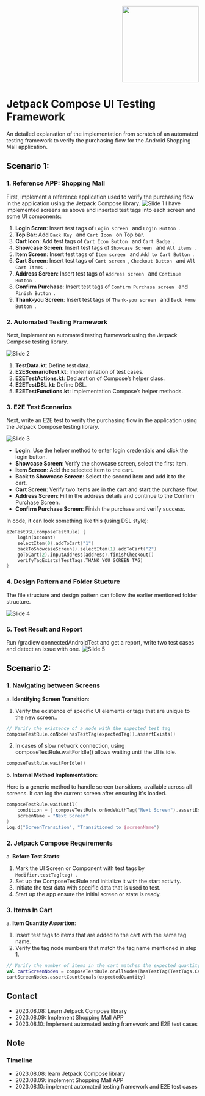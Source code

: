 <p align="right">
  <img src="https://developer.android.com/images/jetpack/compose-logo.svg" width="200" />
</p>

# Jetpack Compose UI Testing Framework

An detailed explanation of the implementation from scratch of an automated testing framework to verify the purchasing flow for the Android Shopping Mall application.

## Scenario 1:

### 1. Reference APP: Shopping Mall
First, implement a reference application used to verify the purchasing flow in the application using the Jetpack Compose library.
![Slide 1](Screenshot/Automation/Slide1.JPG)
I have implemented screens as above and inserted test tags into each screen and some UI components:

1. **Login Scren**: Insert test tags of   `Login screen ` and  `Login Button `.
2. **Top Bar**: Add  `Back Key ` and  `Cart Icon ` on Top bar.
3. **Cart Icon**: Add test tags of   `Cart Icon Button ` and  `Cart Badge `.
4. **Showcase Screen**: Insert test tags of   `Showcase Screen ` and  `All items `. 
5. **Item Screen**: Insert test tags of   `Item screen ` and  `Add to Cart Button `.
6. **Cart Screen**: Insert test tags of   `Cart screen `,  `Checkout Button ` and  `All Cart Items `.
7. **Address Screen**: Insert test tags of  `Address screen ` and  `Continue Button `.
8. **Confirm Purchase**: Insert test tags of  `Confirm Purchase screen ` and  `Finish Button `.
9. **Thank-you Screen**: Insert test tags of  `Thank-you screen ` and  `Back Home Button `.

### 2. Automated Testing Framework
Next, implement an automated testing framework using the Jetpack Compose testing library.

![Slide 2](Screenshot/Automation/Slide2.JPG)

1. **TestData.kt**: Define test data.
2. **E2EScenarioTest.kt**: Implementation of test cases.
3. **E2ETestActions.kt**: Declaration of Compose’s helper class.
4. **E2ETestDSL.kt**: Define DSL.
5. **E2ETestFunctions.kt**: Implementation Compose’s helper methods.

### 3.  E2E Test Scenarios
Next, write an E2E test to verify the purchasing flow in the application using the Jetpack Compose testing library.

![Slide 3](Screenshot/Automation/Slide3.JPG)

- **Login**: Use the helper method to enter login credentials and click the login button.
- **Showcase Screen**: Verify the showcase screen, select the first item.
- **Item Screen**: Add the selected item to the cart.
- **Back to Showcase Screen**: Select the second item and add it to the cart.
- **Cart Screen**: Verify two items are in the cart and start the purchase flow.
- **Address Screen**: Fill in the address details and continue to the Confirm Purchase Screen.
- **Confirm Purchase Screen**: Finish the purchase and verify success.

In code, it can look something like this (using DSL style):

```kotlin
e2eTestDSL(composeTestRule) {
    login(account)
    selectItem(0).addToCart("1")
    backToShowcaseScreen().selectItem(1).addToCart("2")
    goToCart(2).inputAddress(address).finishCheckout()
    verifyTagExists(TestTags.THANK_YOU_SCREEN_TAG)
}
```
### 4.  Design Pattern and Folder Stucture
The file structure and design pattern can follow the earlier mentioned folder structure.

![Slide 4](Screenshot/Automation/Slide4.JPG)

### 5.  Test Result and Report
Run /gradlew connectedAndroidTest and get a report, write two test cases and detect an issue with one.
![Slide 5](Screenshot/Automation/Slide5.JPG)

## Scenario 2: 

### 1. Navigating between Screens
  a. **Identifying Screen Transition**:

1. Verify the existence of specific UI elements or tags that are unique to the new screen..
```kotlin
// Verify the existence of a node with the expected test tag
composeTestRule.onNode(hasTestTag(expectedTag)).assertExists()
```
2. In cases of slow network connection, using composeTestRule.waitForIdle() allows waiting until the UI is idle.
```kotlin
composeTestRule.waitForIdle()
```
 
  b. **Internal Method Implementation**:

Here is a generic method to handle screen transitions, available across all screens. It can log the current screen after ensuring it's loaded.
```kotlin
composeTestRule.waitUntil(
    condition = { composeTestRule.onNodeWithTag("Next Screen").assertExists() },
    screenName = "Next Screen"
)
Log.d("ScreenTransition", "Transitioned to $screenName")
```

### 2. Jetpack Compose Requirements
  a. **Before Test Starts**:
1. Mark the UI Screen or Component with test tags by `Modifier.testTag(tag) `.
2. Set up the ComposeTestRule and initialize it with the start activity.
3. Initiate the test data with specific data that is used to test.
4. Start up the app ensure the initial screen or state is ready. 

    
### 3. Items In Cart
  a. **Item Quantity Assertion**:
1. Insert test tags to items that are added to the cart with the same tag name.
2. Verify the tag node numbers that match the tag name mentioned in step 1.
```kotlin
// Verify the number of items in the cart matches the expected quantity
val cartScreenNodes = composeTestRule.onAllNodes(hasTestTag(TestTags.CART_SCREEN_ITEM_TAG))
cartScreenNodes.assertCountEquals(expectedQuantity)
```

## Contact

- 2023.08.08: Learn Jetpack Compose library
- 2023.08.09: Implement Shopping Mall APP
- 2023.08.10: Implement automated testing framework and E2E test cases

## Note
### Timeline
- 2023.08.08: learn Jetpack Compose library
- 2023.08.09: implement Shopping Mall APP
- 2023.08.10: implement automated testing framework and E2E test cases
